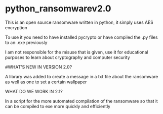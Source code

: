 # python_ransomwarev2.0

This is an open source ransomware written in python, it simply uses AES encryption




To use it you need to have installed pycrypto or have compiled the .py files to an .exe previously





I am not responsible for the misuse that is given, use it for educational purposes to learn about cryptography and computer security




#WHAT'S NEW IN VERSION 2.0?

A library was added to create a message in a txt file about the ransomware as well as one to set a certain wallpaper


WHAT DO WE WORK IN 2.1?

In a script for the more automated compilation of the ransomware so that it can be compiled to exe more quickly and efficiently

